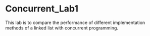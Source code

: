 # Concurrent_Lab1
This lab is to compare the performance of different implementation methods of a linked list with concurrent programming.
